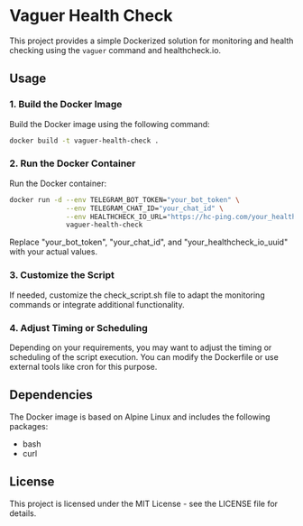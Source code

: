 # Vaguer Health Check

This project provides a simple Dockerized solution for monitoring and health checking using the `vaguer` command and healthcheck.io.

## Usage

### 1. Build the Docker Image

Build the Docker image using the following command:

```bash
docker build -t vaguer-health-check .
```

### 2. Run the Docker Container
Run the Docker container:


```bash
docker run -d --env TELEGRAM_BOT_TOKEN="your_bot_token" \
              --env TELEGRAM_CHAT_ID="your_chat_id" \
              --env HEALTHCHECK_IO_URL="https://hc-ping.com/your_healthcheck_io_uuid" \
              vaguer-health-check
```

Replace "your_bot_token", "your_chat_id", and "your_healthcheck_io_uuid" with your actual values.

### 3. Customize the Script
If needed, customize the check_script.sh file to adapt the monitoring commands or integrate additional functionality.

### 4. Adjust Timing or Scheduling
Depending on your requirements, you may want to adjust the timing or scheduling of the script execution. You can modify the Dockerfile or use external tools like cron for this purpose.

## Dependencies
The Docker image is based on Alpine Linux and includes the following packages:

- bash
- curl
## License
This project is licensed under the MIT License - see the LICENSE file for details.